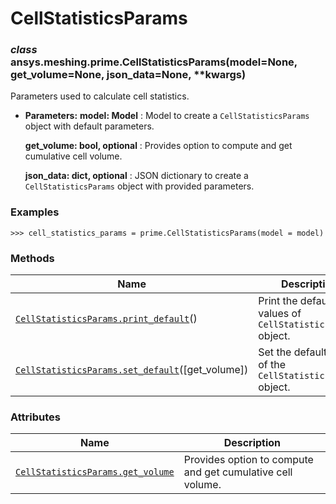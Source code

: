 <!-- vale off -->

# CellStatisticsParams

<a id="ansys.meshing.prime.CellStatisticsParams"></a>

### *class* ansys.meshing.prime.CellStatisticsParams(model=None, get_volume=None, json_data=None, \*\*kwargs)

Parameters used to calculate cell statistics.

* **Parameters:**
  **model: Model**
  : Model to create a `CellStatisticsParams` object with default parameters.

  **get_volume: bool, optional**
  : Provides option to compute and get cumulative cell volume.

  **json_data: dict, optional**
  : JSON dictionary to create a `CellStatisticsParams` object with provided parameters.

### Examples

```pycon
>>> cell_statistics_params = prime.CellStatisticsParams(model = model)
```

<!-- !! processed by numpydoc !! -->

### Methods

| Name | Description |
|------------------------------------------------------------------------------------------------------------------------------------------------------------------|--------------------------------------------------------------|
| [`CellStatisticsParams.print_default`](ansys.meshing.prime.CellStatisticsParams.print_default.md#ansys.meshing.prime.CellStatisticsParams.print_default)()       | Print the default values of `CellStatisticsParams` object.   |
| [`CellStatisticsParams.set_default`](ansys.meshing.prime.CellStatisticsParams.set_default.md#ansys.meshing.prime.CellStatisticsParams.set_default)([get_volume]) | Set the default values of the `CellStatisticsParams` object. |

### Attributes

| Name | Description |
|---------------------------------------------------------------------------------------------------------------------------------------------------|--------------------------------------------------------------|
| [`CellStatisticsParams.get_volume`](ansys.meshing.prime.CellStatisticsParams.get_volume.md#ansys.meshing.prime.CellStatisticsParams.get_volume)   | Provides option to compute and get cumulative cell volume.   |
<!-- vale on -->